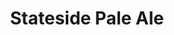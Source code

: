 ---
abv: 6.3%
alt:
availability: Keg
bitterness: 
description: This pale ale is less aromatic than Lake View and is brewed with 100% Simcoe hops. It is intended to be an everyday/easy drinker.
gravity: 
hops: 
ibu: 35
img: stateside-pale-ale.jpg
layout: beer
malt: 
modal-id: stateside-pale-ale
title: Stateside Pale Ale
on-tap: yup
sourness: 
style: Pale Ale
---